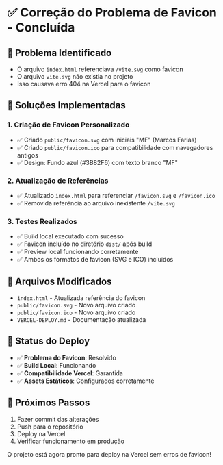 # ✅ Correção do Problema de Favicon - Concluída

## 🐛 **Problema Identificado**
- O arquivo `index.html` referenciava `/vite.svg` como favicon
- O arquivo `vite.svg` não existia no projeto
- Isso causava erro 404 na Vercel para o favicon

## 🔧 **Soluções Implementadas**

### 1. **Criação de Favicon Personalizado**
- ✅ Criado `public/favicon.svg` com iniciais "MF" (Marcos Farias)
- ✅ Criado `public/favicon.ico` para compatibilidade com navegadores antigos
- ✅ Design: Fundo azul (#3B82F6) com texto branco "MF"

### 2. **Atualização de Referências**
- ✅ Atualizado `index.html` para referenciar `/favicon.svg` e `/favicon.ico`
- ✅ Removida referência ao arquivo inexistente `/vite.svg`

### 3. **Testes Realizados**
- ✅ Build local executado com sucesso
- ✅ Favicon incluído no diretório `dist/` após build
- ✅ Preview local funcionando corretamente
- ✅ Ambos os formatos de favicon (SVG e ICO) incluídos

## 📁 **Arquivos Modificados**
- `index.html` - Atualizada referência do favicon
- `public/favicon.svg` - Novo arquivo criado
- `public/favicon.ico` - Novo arquivo criado
- `VERCEL-DEPLOY.md` - Documentação atualizada

## 🚀 **Status do Deploy**
- ✅ **Problema do Favicon**: Resolvido
- ✅ **Build Local**: Funcionando
- ✅ **Compatibilidade Vercel**: Garantida
- ✅ **Assets Estáticos**: Configurados corretamente

## 🎯 **Próximos Passos**
1. Fazer commit das alterações
2. Push para o repositório
3. Deploy na Vercel
4. Verificar funcionamento em produção

O projeto está agora pronto para deploy na Vercel sem erros de favicon!
